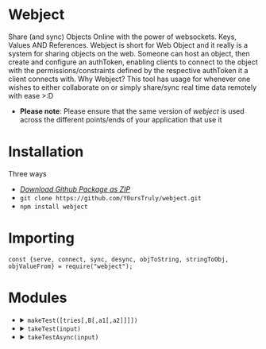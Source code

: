 # Webject
Share (and sync) Objects Online with the power of websockets. Keys, Values AND References. Webject is short for Web Object and it really is a system for sharing objects on the web. Someone can host an object, then create and configure an authToken, enabling clients to connect to the object with the permissions/constraints defined by the respective authToken it a client connects with. Why Webject? This tool has usage for whenever one wishes to either collaborate on or simply share/sync real time data remotely with ease >:D
<br>
- **Please note**: Please ensure that the same version of *webject* is used across the different points/ends of your application that use it
# Installation
Three ways
- *[Download Github Package as ZIP](https://github.com/Y0ursTruly/webject/archive/refs/heads/main.zip)*
- `git clone https://github.com/Y0ursTruly/webject.git`
- `npm install webject`
# Importing
```
const {serve, connect, sync, desync, objToString, stringToObj, objValueFrom} = require("webject");
```
# Modules
<ul>
  <li>
    <details>
      <summary><code>makeTest([tries[,B[,a1[,a2]]]])</code></summary>
      <ul>
        <li><b>Description: </b>This function generates a cryptographic quiz based on the arguments given. Arguments in this function have <a href="https://github.com/Y0ursTruly/pow_captcha/blob/master/pow.js#L221">these constraints</a></li>
        <li><b>Returns: </b>
<pre>[
  string that looks like garbage but is the cryptographic quiz(hash of correct buffer, incorrect buffer, ranges of where to modify when guessing),
  string that looks like garbage but is the SOLUTION of the given cryptographic quiz(the correct buffer)
]</pre>
        </li>
        <li><b>Arguments: </b>
          <ul>
            <li><b>tries </b><code>number (default is 16^4)</code> The maximum amount of combinations(of the buffer) that might get guessed before arriving at the solution. In the cryptographic quiz, this is expressed in one or more ranges that multiply up to this number</li>
            <li><b>B </b><code>number (default is 1024)</code> The length of the buffer. This will not affect tries because specific ranges across the buffer are chosen, but it prevents an attacker from prehashing all combinations of the buffer</li>
            <li><b>a1 </b><code>number (default is 0)</code> The lowest value a byte can be. For example if a1 is 65, there will be no byte less than 'A' in the buffer</li>
            <li><b>a2 </b><code>number (default is 256)</code> The highest value a byte can be plus one. For example if a2 is 91, there will be no byte greater than 'Z' in the buffer</li>
          </ul>
        </li>
      </ul>
    </details>
  </li>
  <li>
    <details>
      <summary><code>takeTest(input)</code></summary>
      <ul>
        <li><b>Description: </b>This function solves a cryptographic quiz based on the string input given</li>
        <li><b>Returns: </b>
<pre>string that looks like garbage but is the SOLUTION of the given cryptographic quiz(the correct buffer)</pre>
        </li>
        <li><b>Arguments: </b>
          <ul>
            <li><b>input </b><code>string</code> A string which is a cryptographic quiz</li>
          </ul>
        </li>
      </ul>
    </details>
  </li>
  <li>
    <details>
      <summary><code>takeTestAsync(input)</code></summary>
      <ul>
        <li><b>Description: </b>To avoid hanging the process that called it, this runs the takeTest function in a worker thread</li>
        <li><b>Returns: </b>
<pre>string that looks like garbage but is the SOLUTION of the given cryptographic quiz(the correct buffer)</pre>
        </li>
        <li><b>Arguments: </b>
          <ul>
            <li><b>input </b><code>string</code> A string which is a cryptographic quiz</li>
          </ul>
        </li>
      </ul>
    </details>
  </li>
</ul>